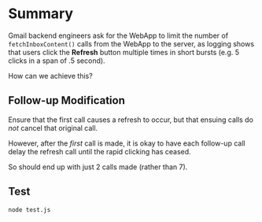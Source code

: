 # Summary

Gmail backend engineers ask for the WebApp to limit the number of `fetchInboxContent()` calls from the WebApp
to the server, as logging shows that users click the __Refresh__ button multiple times in short bursts (e.g. 5 clicks in a span of .5 second).

How can we achieve this?

## Follow-up Modification

Ensure that the first call causes a refresh to occur, but that ensuing calls do _not_ cancel that original call.

However, after the _first_ call is made, it is okay to have each follow-up call delay the refresh call until the rapid clicking has ceased.

So should end up with just 2 calls made (rather than 7).

## Test

```
node test.js
```
